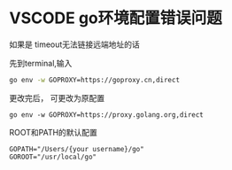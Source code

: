 # VSCODE go环境配置错误问题

如果是 timeout无法链接远端地址的话

先到terminal,输入

```sh
go env -w GOPROXY=https://goproxy.cn,direct 
```

更改完后， 可更改为原配置

```shell
go env -w GOPROXY=https://proxy.golang.org,direct
```



ROOT和PATH的默认配置

```shell
GOPATH="/Users/{your username}/go"
GOROOT="/usr/local/go"
```

